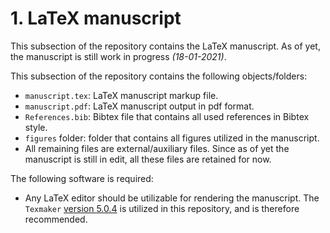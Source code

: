 # 1. LaTeX manuscript
This subsection of the repository contains the LaTeX manuscript. As of yet, the manuscript is still work in progress *(18-01-2021)*.

This subsection of the repository contains the following objects/folders: 
* `manuscript.tex`: LaTeX manuscript markup file.
* `manuscript.pdf`: LaTeX manuscript output in pdf format. 
* `References.bib`: Bibtex file that contains all used references in Bibtex style.
* `figures` folder: folder that contains all figures utilized in the manuscript.
* All remaining files are external/auxiliary files. Since as of yet the manuscript is still in edit, all these files are retained for now. 

The following software is required: 
* Any LaTeX editor should be utilizable for rendering the manuscript. The `Texmaker` [version 5.0.4](https://www.xm1math.net/texmaker/) is utilized in this repository, and is therefore recommended.


